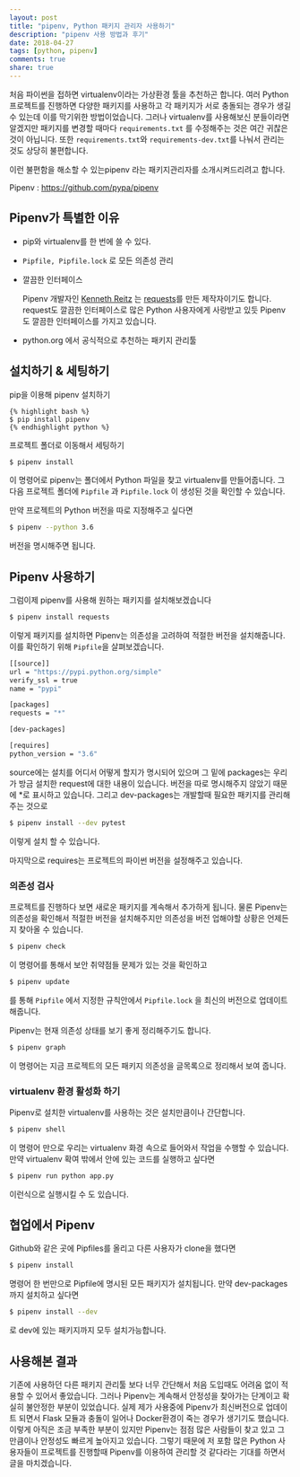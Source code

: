 ```yaml
---
layout: post
title: "pipenv, Python 패키지 관리자 사용하기"
description: "pipenv 사용 방법과 후기"
date: 2018-04-27
tags: [python, pipenv]
comments: true
share: true
---
```


처음 파이썬을 접하면 virtualenv이라는 가상환경 툴을 추천하곤 합니다. 여러 Python 프로젝트를 진행하면 다양한 패키지를 사용하고 각 패키지가 서로 충돌되는 경우가 생길 수 있는데 이를 막기위한 방법이었습니다. 그러나 virtualenv를 사용해보신 분들이라면 알겠지만 패키지를 변경할 때마다 `requirements.txt` 를 수정해주는 것은 여간 귀찮은 것이 아닙니다. 또한 `requirements.txt`와 `requirements-dev.txt`를 나눠서 관리는 것도 상당히 불편합니다.

이런 불편함을 해소할 수 있는pipenv 라는 패키지관리자를 소개시켜드리려고 합니다.

Pipenv : https://github.com/pypa/pipenv

## Pipenv가 특별한 이유

* pip와 virtualenv를 한 번에 쓸 수 있다.

* `Pipfile, Pipfile.lock` 로 모든 의존성 관리

* 깔끔한 인터페이스

  Pipenv 개발자인 [Kenneth Reitz](https://github.com/kennethreitz) 는 [requests](https://github.com/requests/requests)를 만든 제작자이기도 합니다. request도 깔끔한 인터페이스로 많은 Python 사용자에게 사랑받고 있듯 Pipenv도 깔끔한 인터페이스를 가지고 있습니다.

* python.org 에서 공식적으로 추천하는 패키지 관리툴

## 설치하기 & 세팅하기

pip을 이용해 pipenv 설치하기

```
{% highlight bash %}
$ pip install pipenv
{% endhighlight python %}
```

프로젝트 폴더로 이동해서 세팅하기

```bash
$ pipenv install
```

이 명령어로 pipenv는 폴더에서 Python 파일을 찾고 virtualenv를 만들어줍니다. 그다음 프로젝트 폴더에 `Pipfile` 과 `Pipfile.lock` 이 생성된 것을 확인할 수 있습니다.

만약 프로젝트의 Python 버전을 따로 지정해주고 싶다면

```bash
$ pipenv --python 3.6
```

버전을 명시해주면 됩니다.

## Pipenv 사용하기

그럼이제 pipenv를 사용해 원하는 패키지를 설치해보겠습니다

```bash
$ pipenv install requests
```

이렇게 패키지를 설치하면 Pipenv는 의존성을 고려하여 적절한 버전을 설치해줍니다. 이를 확인하기 위해 `Pipfile`을 살펴보겠습니다.

```bash
[[source]]
url = "https://pypi.python.org/simple"
verify_ssl = true
name = "pypi"

[packages]
requests = "*"

[dev-packages]

[requires]
python_version = "3.6"
```

source에는 설치를 어디서 어떻게 할지가 명시되어 있으며 그 밑에 packages는 우리가 방금 설치한 request에 대한 내용이 있습니다. 버전을 따로 명시해주지 않았기 때문에 *로 표시하고 있습니다. 그리고 dev-packages는 개발할때 필요한 패키지를 관리해주는 것으로

```bash
$ pipenv install --dev pytest
```

이렇게 설치 할 수 있습니다.

마지막으로 requires는 프로젝트의 파이썬 버전을 설정해주고 있습니다.

### 의존성 검사

프로젝트를 진행하다 보면 새로운 패키지를 계속해서 추가하게 됩니다. 물론 Pipenv는 의존성을 확인해서 적절한 버전을 설치해주지만 의존성을 버전 업해야할 상황은 언제든지 찾아올 수 있습니다.

```bash
$ pipenv check
```

이 명령어를 통해서 보안 취약점들 문제가 있는 것을 확인하고 

```bash
$ pipenv update
```

를 통해 `Pipfile` 에서 지정한 규칙안에서 `Pipfile.lock` 을 최신의 버전으로 업데이트해줍니다.

Pipenv는 현재 의존성 상태를 보기 좋게 정리해주기도 합니다.

```bash
$ pipenv graph
```

이 명령어는 지금 프로젝트의 모든 패키지 의존성을 글목록으로 정리해서 보여 줍니다.

###  virtualenv 환경 활성화 하기

Pipenv로 설치한 virtualenv를 사용하는 것은 설치만큼이나 간단합니다.

```bash
$ pipenv shell
```

이 명령어 만으로 우리는 virtualenv 화경 속으로 들어와서 작업을 수행할 수 있습니다. 만약 virtualenv 확여 밖에서 안에 있는 코드를 실행하고 싶다면

```bash
$ pipenv run python app.py
```

이런식으로 실행시킬 수 도 있습니다.

## 협업에서 Pipenv

Github와 같은 곳에 Pipfiles를 올리고 다른 사용자가 clone을 했다면

```bash
$ pipenv install
```

명령어 한 번만으로 Pipfile에 명시된 모든 패키지가 설치됩니다. 만약 dev-packages까지 설치하고 싶다면

```bash
$ pipenv install --dev
```

로 dev에 있는 패키지까지 모두 설치가능합니다.

## 사용해본 결과

기존에 사용하던 다른 패키지 관리툴 보다 너무 간단해서 처음 도입때도 어려움 없이 적용할 수 있어서 좋았습니다. 그러나 Pipenv는 계속해서 안정성을 찾아가는 단계이고 확실히 불안정한 부분이 있었습니다. 실제 제가 사용중에 Pipenv가 최신버전으로 업데이트 되면서 Flask 모듈과 충돌이 일어나 Docker환경이 죽는 경우가 생기기도 했습니다. 이렇게 아직은 조금 부족한 부분이 있지만 Pipenv는 점점 많은 사람들이 찾고 있고 그만큼이나 안정성도 빠르게 높아지고 있습니다. 그렇기 때문에 저 포함 많은 Python 사용자들이 프로젝트를 진행할때 Pipenv를 이용하여 관리할 것 같다라는 기대를 하면서 글을 마치겠습니다.
